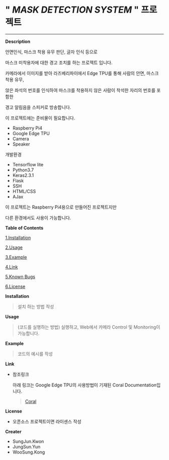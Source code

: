 # " _**MASK DETECTION SYSTEM**_ " 프로젝트

--------------------------------------



**Description** 

안면인식, 마스크 착용 유무 판단, 글자 인식 등으로

마스크 미착용자에 대한 경고 조치를 하는 프로젝트 입니다.

카메라에서 이미지를 받아 라즈베리파이에서 Edge TPU를 통해 사람의 안면, 마스크 착용 유무,

앉은 좌석의 번호를 인식하여 마스크를 착용하지 않은 사람이 착석한 자리의 번호를 포함한

경고 알림음을 스피커로 방송합니다.



이 프로젝트에는 준비물이 필요합니다.

* Raspberry Pi4
* Google Edge TPU
* Camera
* Speaker

개발환경

* Tensorflow lite
* Python3.7
* Keras2.3.1
* Flask
* SSH
* HTML/CSS
* AJax

이 프로젝트는 Raspberry Pi4용으로  만들어진 프로젝트지만

다른 환경에서도 사용이 가능합니다.



**Table of Contents**

[1.Installation](#installation)

[2.Usage](#usage)

[3.Example](#example)

[4.Link](#link)

[5.Known Bugs](#**known-Bugs**)

[6.License](#license)



**Installation**

> 설치 하는 방법 작성 



**Usage**

> (코드를 실행하는 방법) 실행하고, Web에서 카메라 Control 및 Monitoring이 가능합니다.



**Example**

> 코드의 예시를 작성



**Link**

* 참조링크

  아래 링크는 Google Edge TPU의 사용방법이 기재된 Coral Documentation입니다.

  > [Coral](#https://coral.ai/docs/)



**License**

* 오픈소스 프로젝트이면 라이센스 작성



**Creater**

* SungJun.Kwon
* JungSun.Yun
* WooSung.Kong